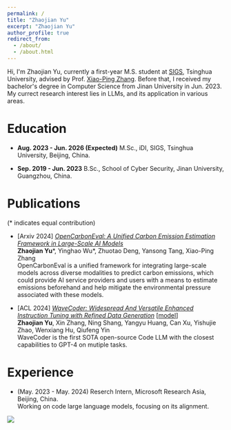```yaml
---
permalink: /
title: "Zhaojian Yu"
excerpt: "Zhaojian Yu"
author_profile: true
redirect_from: 
  - /about/
  - /about.html
---
```


Hi, I'm Zhaojian Yu, currently a first-year M.S. student at [SIGS](https://www.sigs.tsinghua.edu.cn/en/), Tsinghua University, advised by Prof. [Xiao-Ping Zhang](https://www.tbsi.edu.cn/zxp_en/main.htm). Before that, I received my bachelor's degree in Computer Science from Jinan University in Jun. 2023. My currect research interest lies in LLMs, and its application in various areas.


Education
======

- **Aug. 2023 - Jun. 2026 (Expected)** M.Sc., iDI, SIGS, Tsinghua University, Beijing, China.

- **Sep. 2019 - Jun. 2023** B.Sc., School of Cyber Security, Jinan University, Guangzhou, China.


Publications
======
(\* indicates equal contribution)

- [Arxiv 2024] [*OpenCarbonEval: A Unified Carbon Emission Estimation Framework in Large-Scale AI Models*](https://arxiv.org/abs/2405.12843) 
<br> **Zhaojian Yu**\*, Yinghao Wu\*, Zhuotao Deng, Yansong Tang, Xiao-Ping Zhang
<br> OpenCarbonEval is a unified framework for integrating large-scale models across diverse modalities to predict carbon emissions, which could provide AI service providers and users with a means to estimate emissions beforehand and help mitigate the environmental pressure associated with these models. 

- [ACL 2024] [*WaveCoder: Widespread And Versatile Enhanced Instruction Tuning with Refined Data Generation*](https://arxiv.org/abs/2312.14187) [[model](https://huggingface.co/microsoft/wavecoder-ultra-6.7b)]
<br> **Zhaojian Yu**, Xin Zhang, Ning Shang, Yangyu Huang, Can Xu, Yishujie Zhao, Wenxiang Hu, Qiufeng Yin
<br> WaveCoder is the first SOTA open-source Code LLM with the closest capabilities to GPT-4 on mutiple tasks.

Experience
======
- (May. 2023 - May. 2024) Reserch Intern, Microsoft Research Asia, Beijing, China.
<br> Working on code large language models, focusing on its alignment.


<a href="https://clustrmaps.com/site/1bzx1"  title="Visit tracker"><img src="//www.clustrmaps.com/map_v2.png?d=97pgycV2-3KL6nye-CDT2LBIbIRxw2n9o4JDtVeVaig&cl=ffffff" /></a>
